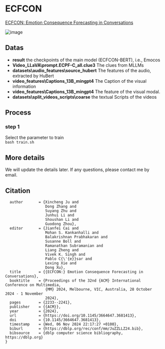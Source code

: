 # ECFCON
[ECFCON: Emotion Consequence Forecasting in Conversations](https://dl.acm.org/doi/10.1145/3664647.3681413)

![image](https://github.com/user-attachments/assets/3a8e0491-01c9-4200-b795-ef44595b3120)

## Datas
* **result** the checkpoints of the main model (ECFCON-BERT), i.e., Emocos
* **Video_LLaVA\prompt.ECPF-C_all.clue3** The clues from MLLMs
* **datasets\audio_features\source_hubert** The features of the audio, extracted by HuBert
* **video_features\Captions_13B_mingpt4**  The Caption of the visual information
* **video_features\Captions_13B_mingpt4** The feature of the visual modal.
* **datasets\split_videos_scripts\coarse** the textual Scripts of the videos

## Process
### step 1
Select the parameter to train  
``` bash train.sh ```

## More details 
We will update the details later. If any questions, please contact me by email.
## Citation
``` @inproceedings{DBLP:conf/mm/JuZZLLZ24,
  author       = {Xincheng Ju and
                  Dong Zhang and
                  Suyang Zhu and
                  Junhui Li and
                  Shoushan Li and
                  Guodong Zhou},
  editor       = {Jianfei Cai and
                  Mohan S. Kankanhalli and
                  Balakrishnan Prabhakaran and
                  Susanne Boll and
                  Ramanathan Subramanian and
                  Liang Zheng and
                  Vivek K. Singh and
                  Pablo C{\'{e}}sar and
                  Lexing Xie and
                  Dong Xu},
  title        = {{ECFCON:} Emotion Consequence Forecasting in Conversations},
  booktitle    = {Proceedings of the 32nd {ACM} International Conference on Multimedia,
                  {MM} 2024, Melbourne, VIC, Australia, 28 October 2024 - 1 November
                  2024},
  pages        = {2233--2241},
  publisher    = {{ACM}},
  year         = {2024},
  url          = {https://doi.org/10.1145/3664647.3681413},
  doi          = {10.1145/3664647.3681413},
  timestamp    = {Wed, 06 Nov 2024 22:17:27 +0100},
  biburl       = {https://dblp.org/rec/conf/mm/JuZZLLZ24.bib},
  bibsource    = {dblp computer science bibliography, https://dblp.org}
}
```
